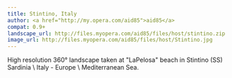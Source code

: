 ```yaml
---
title: Stintino, Italy
author: <a href="http://my.opera.com/aid85">aid85</a>
compat: 0.9+
landscape_url: http://files.myopera.com/aid85/files/host/stintino.zip
image_url: http://files.myopera.com/aid85/files/host/Stintino.jpg
---
```

High resolution 360° landscape taken at "LaPelosa" beach in Stintino (SS) Sardinia \ Italy - Europe \ Mediterranean Sea.